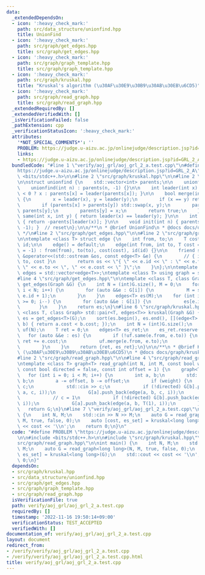 ```yaml
---
data:
  _extendedDependsOn:
  - icon: ':heavy_check_mark:'
    path: src/data_structure/unionfind.hpp
    title: UnionFind
  - icon: ':heavy_check_mark:'
    path: src/graph/get_edges.hpp
    title: src/graph/get_edges.hpp
  - icon: ':heavy_check_mark:'
    path: src/graph/graph_template.hpp
    title: src/graph/graph_template.hpp
  - icon: ':heavy_check_mark:'
    path: src/graph/kruskal.hpp
    title: "Kruskal's algorithm (\u30AF\u30E9\u30B9\u30AB\u30EB\u6CD5)"
  - icon: ':heavy_check_mark:'
    path: src/graph/read_graph.hpp
    title: src/graph/read_graph.hpp
  _extendedRequiredBy: []
  _extendedVerifiedWith: []
  _isVerificationFailed: false
  _pathExtension: cpp
  _verificationStatusIcon: ':heavy_check_mark:'
  attributes:
    '*NOT_SPECIAL_COMMENTS*': ''
    PROBLEM: https://judge.u-aizu.ac.jp/onlinejudge/description.jsp?id=GRL_2_A
    links:
    - https://judge.u-aizu.ac.jp/onlinejudge/description.jsp?id=GRL_2_A
  bundledCode: "#line 1 \"verify/aoj_grl/aoj_grl_2_a.test.cpp\"\n#define PROBLEM \"\
    https://judge.u-aizu.ac.jp/onlinejudge/description.jsp?id=GRL_2_A\"\n\n#include\
    \ <bits/stdc++.h>\n\n#line 2 \"src/graph/kruskal.hpp\"\n\n#line 2 \"src/data_structure/unionfind.hpp\"\
    \n\nstruct unionfind {\n    std::vector<int> parents;\n\n    unionfind() {}\n\
    \    unionfind(int n) : parents(n, -1) {}\n\n    int leader(int x) { return parents[x]\
    \ < 0 ? x : parents[x] = leader(parents[x]); }\n\n    bool merge(int x, int y)\
    \ {\n        x = leader(x), y = leader(y);\n        if (x == y) return false;\n\
    \        if (parents[x] > parents[y]) std::swap(x, y);\n        parents[x] +=\
    \ parents[y];\n        parents[y] = x;\n        return true;\n    }\n\n    bool\
    \ same(int x, int y) { return leader(x) == leader(y); }\n\n    int size(int x)\
    \ { return -parents[leader(x)]; }\n\n    void init(int n) { parents.assign(n,\
    \ -1); }  // reset\n};\n\n/**\n * @brief UnionFind\n * @docs docs/data_structure/unionfind.md\n\
    \ */\n#line 2 \"src/graph/get_edges.hpp\"\n\n#line 2 \"src/graph/graph_template.hpp\"\
    \n\ntemplate <class T> struct edge {\n    int from, to;\n    T cost;\n    int\
    \ id;\n\n    edge() = default;\n    edge(int from, int to, T cost = 1, int id\
    \ = -1) : from(from), to(to), cost(cost), id(id) {}\n\n    friend std::ostream\
    \ &operator<<(std::ostream &os, const edge<T> &e) {\n        // { id : from ->\
    \ to, cost }\n        return os << \"{ \" << e.id << \" : \" << e.from << \" ->\
    \ \" << e.to << \", \" << e.cost << \" }\";\n    }\n};\n\ntemplate <class T> using\
    \ edges = std::vector<edge<T>>;\ntemplate <class T> using graph = std::vector<std::vector<edge<T>>>;\n\
    #line 4 \"src/graph/get_edges.hpp\"\n\ntemplate <class T, class Graph> edges<T>\
    \ get_edges(Graph &G) {\n    int N = (int)G.size(), M = 0;\n    for (int i = 0;\
    \ i < N; i++) {\n        for (auto &&e : G[i]) {\n            M = std::max(M,\
    \ e.id + 1);\n        }\n    }\n    edges<T> es(M);\n    for (int i = N - 1; i\
    \ >= 0; i--) {\n        for (auto &&e : G[i]) {\n            es[e.id] = e;\n \
    \       }\n    }\n    return es;\n}\n#line 6 \"src/graph/kruskal.hpp\"\n\ntemplate\
    \ <class T, class Graph> std::pair<T, edges<T>> kruskal(Graph &G) {\n    auto\
    \ es = get_edges<T>(G);\n    sort(es.begin(), es.end(), [](edge<T> a, edge<T>\
    \ b) { return a.cost < b.cost; });\n    int N = (int)G.size();\n    unionfind\
    \ uf(N);\n    T ret = 0;\n    edges<T> es_ret;\n    es_ret.reserve(N - 1);\n \
    \   for (auto &&e : es) {\n        if (!uf.same(e.from, e.to)) {\n           \
    \ ret += e.cost;\n            uf.merge(e.from, e.to);\n            es_ret.push_back(e);\n\
    \        }\n    }\n    return {ret, es_ret};\n}\n\n/**\n * @brief Kruskal's algorithm\
    \ (\u30AF\u30E9\u30B9\u30AB\u30EB\u6CD5)\n * @docs docs/graph/kruskal.md\n */\n\
    #line 2 \"src/graph/read_graph.hpp\"\n\n#line 4 \"src/graph/read_graph.hpp\"\n\
    \ntemplate <class T> graph<T> read_graph(int N, int M, const bool weight = false,\
    \ const bool directed = false, const int offset = 1) {\n    graph<T> G(N);\n \
    \   for (int i = 0; i < M; i++) {\n        int a, b;\n        std::cin >> a >>\
    \ b;\n        a -= offset, b -= offset;\n        if (weight) {\n            T\
    \ c;\n            std::cin >> c;\n            if (!directed) G[b].push_back(edge(b,\
    \ a, c, i));\n            G[a].push_back(edge(a, b, c, i));\n        } else {\n\
    \            // c = 1\n            if (!directed) G[b].push_back(edge(b, a, T(1),\
    \ i));\n            G[a].push_back(edge(a, b, T(1), i));\n        }\n    }\n \
    \   return G;\n}\n#line 7 \"verify/aoj_grl/aoj_grl_2_a.test.cpp\"\n\nint main()\
    \ {\n    int N, M;\n    std::cin >> N >> M;\n    auto G = read_graph<long long>(N,\
    \ M, true, false, 0);\n    auto [cost, es_set] = kruskal<long long>(G);\n    std::cout\
    \ << cost << '\\n';\n    return 0;\n}\n"
  code: "#define PROBLEM \"https://judge.u-aizu.ac.jp/onlinejudge/description.jsp?id=GRL_2_A\"\
    \n\n#include <bits/stdc++.h>\n\n#include \"src/graph/kruskal.hpp\"\n#include \"\
    src/graph/read_graph.hpp\"\n\nint main() {\n    int N, M;\n    std::cin >> N >>\
    \ M;\n    auto G = read_graph<long long>(N, M, true, false, 0);\n    auto [cost,\
    \ es_set] = kruskal<long long>(G);\n    std::cout << cost << '\\n';\n    return\
    \ 0;\n}"
  dependsOn:
  - src/graph/kruskal.hpp
  - src/data_structure/unionfind.hpp
  - src/graph/get_edges.hpp
  - src/graph/graph_template.hpp
  - src/graph/read_graph.hpp
  isVerificationFile: true
  path: verify/aoj_grl/aoj_grl_2_a.test.cpp
  requiredBy: []
  timestamp: '2022-11-16 19:50:14+09:00'
  verificationStatus: TEST_ACCEPTED
  verifiedWith: []
documentation_of: verify/aoj_grl/aoj_grl_2_a.test.cpp
layout: document
redirect_from:
- /verify/verify/aoj_grl/aoj_grl_2_a.test.cpp
- /verify/verify/aoj_grl/aoj_grl_2_a.test.cpp.html
title: verify/aoj_grl/aoj_grl_2_a.test.cpp
---
```

